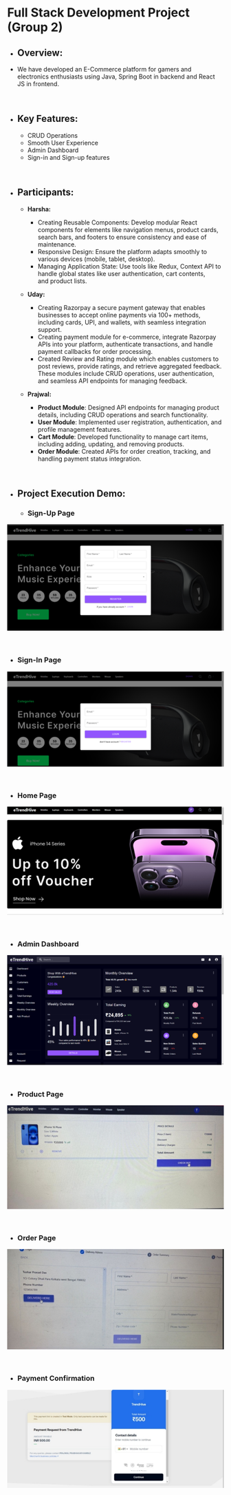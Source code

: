 # **Full Stack Development Project (Group 2)**

* ## **Overview:**
- We have developed an E-Commerce platform for gamers and electronics enthusiasts using Java, Spring Boot in backend and React JS in frontend.

<br>

* ## **Key Features:**
  - CRUD Operations
  - Smooth User Experience
  - Admin Dashboard
  - Sign-in and Sign-up features

<br>

* ## **Participants:**
  + **Harsha:**
    - Creating Reusable Components: Develop modular React components for elements like navigation menus, product cards, search bars, and footers to ensure consistency and ease of maintenance.
    - Responsive Design: Ensure the platform adapts smoothly to various devices (mobile, tablet, desktop).
    - Managing Application State: Use tools like Redux, Context API to handle global states like user authentication, cart contents, and product lists.

  + **Uday:**
    - Creating Razorpay a secure payment gateway that enables businesses to accept online payments via 100+ methods, including cards, UPI, and wallets, with seamless integration support.
    - Creating payment module for e-commerce, integrate Razorpay APIs into your platform, authenticate transactions, and handle payment callbacks for order processing.
    - Created Review and Rating module which enables customers to post reviews, provide ratings, and retrieve aggregated feedback. These modules include CRUD operations, user authentication, and seamless API endpoints for managing feedback.
  
  + **Prajwal:**
    - **Product Module**: Designed API endpoints for managing product details, including CRUD operations and search functionality.
    - **User Module**: Implemented user registration, authentication, and profile management features.
    - **Cart Module**: Developed functionality to manage cart items, including adding, updating, and removing products.
    - **Order Module**: Created APIs for order creation, tracking, and handling payment status integration.

<br>

* ## **Project Execution Demo:**

  * ### **Sign-Up Page**

![](Aspose.Words.c3b00a9f-4bfa-4cda-a868-58d2f2c1ad04.001.png)

<br>

  * ### **Sign-In Page**

![](Aspose.Words.c3b00a9f-4bfa-4cda-a868-58d2f2c1ad04.002.png)

<br>

* ### **Home Page**

![](Aspose.Words.c3b00a9f-4bfa-4cda-a868-58d2f2c1ad04.003.png)

<br>

* ### **Admin Dashboard**

![](Aspose.Words.c3b00a9f-4bfa-4cda-a868-58d2f2c1ad04.004.png)

<br>

* ### **Product Page**

![](Aspose.Words.c3b00a9f-4bfa-4cda-a868-58d2f2c1ad04.005.jpeg)

<br>

* ### **Order Page**

![](Aspose.Words.c3b00a9f-4bfa-4cda-a868-58d2f2c1ad04.006.jpeg)

<br>

* ### **Payment Confirmation**

![](Aspose.Words.c3b00a9f-4bfa-4cda-a868-58d2f2c1ad04.007.jpeg)
